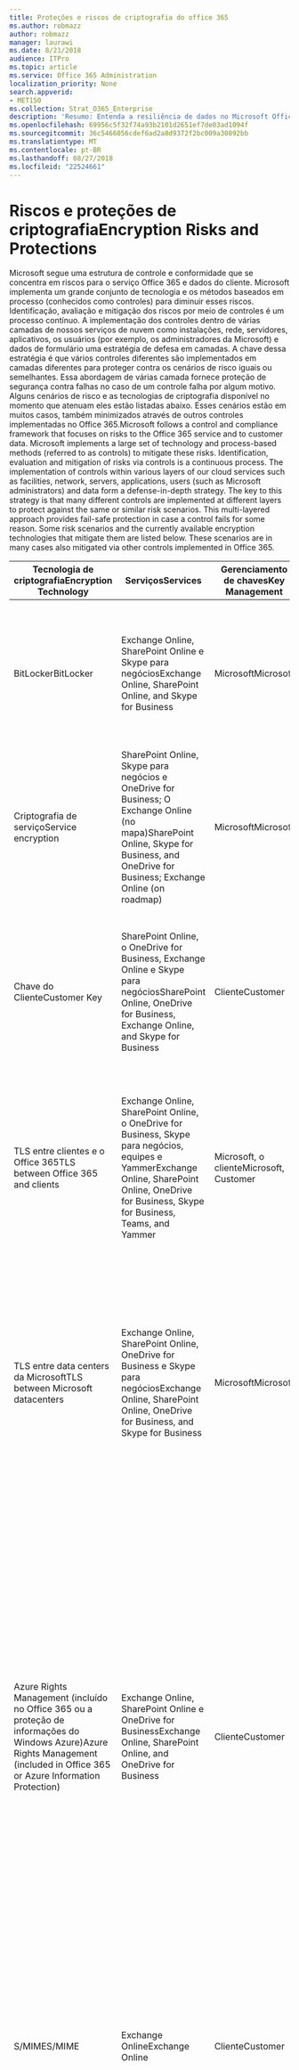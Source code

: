 ```yaml
---
title: Proteções e riscos de criptografia do office 365
ms.author: robmazz
author: robmazz
manager: laurawi
ms.date: 8/21/2018
audience: ITPro
ms.topic: article
ms.service: Office 365 Administration
localization_priority: None
search.appverid:
- MET150
ms.collection: Strat_O365_Enterprise
description: 'Resumo: Entenda a resiliência de dados no Microsoft Office 365.'
ms.openlocfilehash: 69956c5f32f74a93b2101d2651ef7de03ad1094f
ms.sourcegitcommit: 36c5466056cdef6ad2a8d9372f2bc009a30892bb
ms.translationtype: MT
ms.contentlocale: pt-BR
ms.lasthandoff: 08/27/2018
ms.locfileid: "22524661"
---
```

# <a name="encryption-risks-and-protections"></a><span data-ttu-id="ccb85-103">Riscos e proteções de criptografia</span><span class="sxs-lookup"><span data-stu-id="ccb85-103">Encryption Risks and Protections</span></span>

<span data-ttu-id="ccb85-p101">Microsoft segue uma estrutura de controle e conformidade que se concentra em riscos para o serviço Office 365 e dados do cliente. Microsoft implementa um grande conjunto de tecnologia e os métodos baseados em processo (conhecidos como controles) para diminuir esses riscos. Identificação, avaliação e mitigação dos riscos por meio de controles é um processo contínuo. A implementação dos controles dentro de várias camadas de nossos serviços de nuvem como instalações, rede, servidores, aplicativos, os usuários (por exemplo, os administradores da Microsoft) e dados de formulário uma estratégia de defesa em camadas. A chave dessa estratégia é que vários controles diferentes são implementados em camadas diferentes para proteger contra os cenários de risco iguais ou semelhantes. Essa abordagem de várias camada fornece proteção de segurança contra falhas no caso de um controle falha por algum motivo. Alguns cenários de risco e as tecnologias de criptografia disponível no momento que atenuam eles estão listadas abaixo. Esses cenários estão em muitos casos, também minimizados através de outros controles implementadas no Office 365.</span><span class="sxs-lookup"><span data-stu-id="ccb85-p101">Microsoft follows a control and compliance framework that focuses on risks to the Office 365 service and to customer data. Microsoft implements a large set of technology and process-based methods (referred to as controls) to mitigate these risks. Identification, evaluation and mitigation of risks via controls is a continuous process. The implementation of controls within various layers of our cloud services such as facilities, network, servers, applications, users (such as Microsoft administrators) and data form a defense-in-depth strategy. The key to this strategy is that many different controls are implemented at different layers to protect against the same or similar risk scenarios. This multi-layered approach provides fail-safe protection in case a control fails for some reason. Some risk scenarios and the currently available encryption technologies that mitigate them are listed below. These scenarios are in many cases also mitigated via other controls implemented in Office 365.</span></span>

| <span data-ttu-id="ccb85-112">Tecnologia de criptografia</span><span class="sxs-lookup"><span data-stu-id="ccb85-112">Encryption Technology</span></span> | <span data-ttu-id="ccb85-113">Serviços</span><span class="sxs-lookup"><span data-stu-id="ccb85-113">Services</span></span> | <span data-ttu-id="ccb85-114">Gerenciamento de chaves</span><span class="sxs-lookup"><span data-stu-id="ccb85-114">Key Management</span></span> | <span data-ttu-id="ccb85-115">Cenário de risco</span><span class="sxs-lookup"><span data-stu-id="ccb85-115">Risk Scenario</span></span> | <span data-ttu-id="ccb85-116">Valor</span><span class="sxs-lookup"><span data-stu-id="ccb85-116">Value</span></span> |
|----------------------------------------------------------------------------------|--------------------------------------------------------------------------------------------------|---------------------|------------------------------------------------------------------------------------------------------------------------------------------|---------------------------------------------------------------------------------------------------------------------------------------------------------------------------------------------------------------------------------------------------------------------------------------------------------------------------------------------------------------------------------------------------------------------------------|
| <span data-ttu-id="ccb85-117">BitLocker</span><span class="sxs-lookup"><span data-stu-id="ccb85-117">BitLocker</span></span> | <span data-ttu-id="ccb85-118">Exchange Online, SharePoint Online e Skype para negócios</span><span class="sxs-lookup"><span data-stu-id="ccb85-118">Exchange Online, SharePoint Online, and Skype for Business</span></span> | <span data-ttu-id="ccb85-119">Microsoft</span><span class="sxs-lookup"><span data-stu-id="ccb85-119">Microsoft</span></span> | <span data-ttu-id="ccb85-120">Discos ou servidores no Office 365 estão roubados ou reciclados de maneira inadequada.</span><span class="sxs-lookup"><span data-stu-id="ccb85-120">Disks or servers in Office 365 are stolen or improperly recycled.</span></span> | <span data-ttu-id="ccb85-121">O BitLocker fornece uma abordagem sem falhas para proteger contra perda de dados devido ao hardware roubado ou reciclado incorretamente (servidor/disco).</span><span class="sxs-lookup"><span data-stu-id="ccb85-121">BitLocker provides a fail-safe approach to protect against loss of data due to stolen or improperly recycled hardware (server/disk).</span></span> |
| <span data-ttu-id="ccb85-122">Criptografia de serviço</span><span class="sxs-lookup"><span data-stu-id="ccb85-122">Service encryption</span></span> | <span data-ttu-id="ccb85-123">SharePoint Online, Skype para negócios e OneDrive for Business; O Exchange Online (no mapa)</span><span class="sxs-lookup"><span data-stu-id="ccb85-123">SharePoint Online, Skype for Business, and OneDrive for Business; Exchange Online (on roadmap)</span></span> | <span data-ttu-id="ccb85-124">Microsoft</span><span class="sxs-lookup"><span data-stu-id="ccb85-124">Microsoft</span></span> | <span data-ttu-id="ccb85-125">Hacker interno ou externo tenta acessar arquivos/dados individuais como blob.</span><span class="sxs-lookup"><span data-stu-id="ccb85-125">Internal or external hacker tries to access individual files/data as a blob.</span></span> | <span data-ttu-id="ccb85-p102">Os dados criptografados não podem ser descriptografados sem acesso às chaves. Ajuda a reduzir o risco de um invasor como acessar dados.</span><span class="sxs-lookup"><span data-stu-id="ccb85-p102">The encrypted data cannot be decrypted without access to keys. Helps to mitigate risk of a hacker accessing data.</span></span> |
| <span data-ttu-id="ccb85-128">Chave do Cliente</span><span class="sxs-lookup"><span data-stu-id="ccb85-128">Customer Key</span></span> | <span data-ttu-id="ccb85-129">SharePoint Online, o OneDrive for Business, Exchange Online e Skype para negócios</span><span class="sxs-lookup"><span data-stu-id="ccb85-129">SharePoint Online, OneDrive for Business, Exchange Online, and Skype for Business</span></span> | <span data-ttu-id="ccb85-130">Cliente</span><span class="sxs-lookup"><span data-stu-id="ccb85-130">Customer</span></span> | <span data-ttu-id="ccb85-131">N/d (esse recurso é criado como um recurso de conformidade; e não como uma redução de risco para qualquer risco).</span><span class="sxs-lookup"><span data-stu-id="ccb85-131">N/A (This feature is designed as a compliance feature; not as a mitigation for any risk.)</span></span> | <span data-ttu-id="ccb85-132">Ajuda os clientes a atender regulamentação interna e as obrigações de conformidade e a capacidade de deixar o serviço Office 365 e revogar o acesso aos dados da Microsoft</span><span class="sxs-lookup"><span data-stu-id="ccb85-132">Helps customers meet internal regulation and compliance obligations, and the ability to leave the Office 365 service and revoke Microsoft’s access to data</span></span> |
| <span data-ttu-id="ccb85-133">TLS entre clientes e o Office 365</span><span class="sxs-lookup"><span data-stu-id="ccb85-133">TLS between Office 365 and clients</span></span> | <span data-ttu-id="ccb85-134">Exchange Online, SharePoint Online, o OneDrive for Business, Skype para negócios, equipes e Yammer</span><span class="sxs-lookup"><span data-stu-id="ccb85-134">Exchange Online, SharePoint Online, OneDrive for Business, Skype for Business, Teams, and Yammer</span></span> | <span data-ttu-id="ccb85-135">Microsoft, o cliente</span><span class="sxs-lookup"><span data-stu-id="ccb85-135">Microsoft, Customer</span></span> | <span data-ttu-id="ccb85-136">Man-in-the-middle ou outro tipo de ataque tocar o fluxo de dados entre o Office 365 e computadores cliente via Internet.</span><span class="sxs-lookup"><span data-stu-id="ccb85-136">Man-in-the-middle or other attack to tap the data flow between Office 365 and client computers over Internet.</span></span> | <span data-ttu-id="ccb85-137">Essa implementação fornece um valor para a Microsoft e os clientes e garante a integridade dos dados conforme ela flui entre o cliente e o Office 365.</span><span class="sxs-lookup"><span data-stu-id="ccb85-137">This implementation provides value to both Microsoft and customers and assures data integrity as it flows between Office 365 and the client.</span></span> |
| <span data-ttu-id="ccb85-138">TLS entre data centers da Microsoft</span><span class="sxs-lookup"><span data-stu-id="ccb85-138">TLS between Microsoft datacenters</span></span> | <span data-ttu-id="ccb85-139">Exchange Online, SharePoint Online, OneDrive for Business e Skype para negócios</span><span class="sxs-lookup"><span data-stu-id="ccb85-139">Exchange Online, SharePoint Online, OneDrive for Business, and Skype for Business</span></span> | <span data-ttu-id="ccb85-140">Microsoft</span><span class="sxs-lookup"><span data-stu-id="ccb85-140">Microsoft</span></span> | <span data-ttu-id="ccb85-141">Man-in-the-middle ou outro tipo de ataque tocar o fluxo de dados do cliente entre os servidores do Office 365 localizados em datacenters diferentes da Microsoft.</span><span class="sxs-lookup"><span data-stu-id="ccb85-141">Man-in-the-middle or other attack to tap the customer data flow between Office 365 servers located in different Microsoft datacenters.</span></span> | <span data-ttu-id="ccb85-142">Essa implementação é outro método para proteger dados contra ataques entre data centers da Microsoft.</span><span class="sxs-lookup"><span data-stu-id="ccb85-142">This implementation is another method to protect data against attacks between Microsoft datacenters.</span></span> |
| <span data-ttu-id="ccb85-143">Azure Rights Management (incluído no Office 365 ou a proteção de informações do Windows Azure)</span><span class="sxs-lookup"><span data-stu-id="ccb85-143">Azure Rights Management (included in Office 365 or Azure Information Protection)</span></span> | <span data-ttu-id="ccb85-144">Exchange Online, SharePoint Online e OneDrive for Business</span><span class="sxs-lookup"><span data-stu-id="ccb85-144">Exchange Online, SharePoint Online, and OneDrive for Business</span></span> | <span data-ttu-id="ccb85-145">Cliente</span><span class="sxs-lookup"><span data-stu-id="ccb85-145">Customer</span></span> | <span data-ttu-id="ccb85-146">Dados cai nas mãos de uma pessoa que não devem ter acesso aos dados.</span><span class="sxs-lookup"><span data-stu-id="ccb85-146">Data falls into the hands of a person who should not have access to the data.</span></span> | <span data-ttu-id="ccb85-p103">Proteção de informações Azure usa RMS do Azure que fornece o valor para os clientes usando políticas de criptografia, identidade e autorização para ajudar a proteger arquivos e email em vários dispositivos. Azure RMS fornece um valor para os clientes onde todos os emails provenientes de Office 365 que correspondem a determinados critérios (ou seja, todos os emails para um determinado endereço) podem ser automaticamente criptografadas antes que eles obtém enviados para outro destinatário.</span><span class="sxs-lookup"><span data-stu-id="ccb85-p103">Azure Information Protection uses Azure RMS which provides value to customers by using encryption, identity, and authorization policies to help secure files and email across multiple devices. Azure RMS provides value to customers where all emails originating from Office 365 that match certain criteria (i.e., all emails to a certain address) can be automatically encrypted before they get sent to another recipient.</span></span> |
| <span data-ttu-id="ccb85-149">S/MIME</span><span class="sxs-lookup"><span data-stu-id="ccb85-149">S/MIME</span></span> | <span data-ttu-id="ccb85-150">Exchange Online</span><span class="sxs-lookup"><span data-stu-id="ccb85-150">Exchange Online</span></span> | <span data-ttu-id="ccb85-151">Cliente</span><span class="sxs-lookup"><span data-stu-id="ccb85-151">Customer</span></span> | <span data-ttu-id="ccb85-152">Email cai nas mãos de uma pessoa que não faz o destinatário pretendido.</span><span class="sxs-lookup"><span data-stu-id="ccb85-152">Email falls into the hands of a person who is not the intended recipient.</span></span> | <span data-ttu-id="ccb85-153">S/MIME fornece o valor para os clientes, assegurando que emails criptografados com S/MIME só podem ser descriptografadas pelo destinatário do email direto.</span><span class="sxs-lookup"><span data-stu-id="ccb85-153">S/MIME provides value to customers by assuring that email encrypted with S/MIME can only be decrypted by the direct recipient of the email.</span></span> |
| <span data-ttu-id="ccb85-154">Criptografia de Mensagens do Office 365</span><span class="sxs-lookup"><span data-stu-id="ccb85-154">Office 365 Message Encryption</span></span> | <span data-ttu-id="ccb85-155">Exchange Online, SharePoint Online</span><span class="sxs-lookup"><span data-stu-id="ccb85-155">Exchange Online, SharePoint Online</span></span> | <span data-ttu-id="ccb85-156">Cliente</span><span class="sxs-lookup"><span data-stu-id="ccb85-156">Customer</span></span> | <span data-ttu-id="ccb85-157">Email, incluindo os anexos protegidos, cai nas mãos de uma pessoa, dentro ou fora do Office 365 que não é o destinatário do email.</span><span class="sxs-lookup"><span data-stu-id="ccb85-157">Email, including protected attachments, falls in hands of a person either within or outside Office 365 who is not the intended recipient of the email.</span></span> | <span data-ttu-id="ccb85-158">OME fornece o valor para os clientes onde todos os emails provenientes de Office 365 que correspondem a determinados critérios (ou seja, todos os emails para um determinado endereço) são criptografadas automaticamente antes que eles obtém enviados para outro interno ou um destinatário externo.</span><span class="sxs-lookup"><span data-stu-id="ccb85-158">OME provides value to customers where all emails originating from Office 365 that match certain criteria (i.e., all emails to a certain address) are automatically encrypted before they get sent to another internal or an external recipient.</span></span> |
| <span data-ttu-id="ccb85-159">TLS SMTP com a organização parceira</span><span class="sxs-lookup"><span data-stu-id="ccb85-159">SMTP TLS with partner organization</span></span> | <span data-ttu-id="ccb85-160">Exchange Online</span><span class="sxs-lookup"><span data-stu-id="ccb85-160">Exchange Online</span></span> | <span data-ttu-id="ccb85-161">Cliente</span><span class="sxs-lookup"><span data-stu-id="ccb85-161">Customer</span></span> | <span data-ttu-id="ccb85-162">Email é interceptada por meio de um ataque man-in-the-middle ou outro em trânsito de um locatário do Office 365 para outra organização parceira.</span><span class="sxs-lookup"><span data-stu-id="ccb85-162">Email is intercepted via a man-in-the-middle or other attack while in transit from an Office 365 tenant to another partner organization.</span></span> | <span data-ttu-id="ccb85-163">Este cenário fornece o valor para o cliente, de tal modo que possam enviar/receber todos os emails entre seu locatário do Office 365 e organização de email do seu parceiro dentro de um canal de SMTP criptografado.</span><span class="sxs-lookup"><span data-stu-id="ccb85-163">This scenario provides value to the customer such that they can send/receive all emails between their Office 365 tenant and their partner’s email organization inside an encrypted SMTP channel.</span></span> |

<span data-ttu-id="ccb85-164">As tabelas a seguir resumem as tecnologias de criptografia disponíveis em ambientes de multilocação do Office 365 e comunidade de nuvem do governo.</span><span class="sxs-lookup"><span data-stu-id="ccb85-164">The following tables summarize the encryption technologies available in Office 365 Multi-tenant and Government Cloud Community environments.</span></span>

| <span data-ttu-id="ccb85-165">Tecnologia de criptografia</span><span class="sxs-lookup"><span data-stu-id="ccb85-165">Encryption Technology</span></span> | <span data-ttu-id="ccb85-166">Implementado por</span><span class="sxs-lookup"><span data-stu-id="ccb85-166">Implemented by</span></span> | <span data-ttu-id="ccb85-167">Força e algoritmo de troca de chaves</span><span class="sxs-lookup"><span data-stu-id="ccb85-167">Key Exchange Algorithm and Strength</span></span> | <span data-ttu-id="ccb85-168">Gerenciamento de chave \*</span><span class="sxs-lookup"><span data-stu-id="ccb85-168">Key Management\*</span></span> | <span data-ttu-id="ccb85-169">FIPS 140-2 validadas</span><span class="sxs-lookup"><span data-stu-id="ccb85-169">FIPS 140-2 Validated</span></span> |
|----------------------------------------------------------------------------------|-------------------------|------------------------------------------------------------------------------------------------------------------------------------------------------------------------------------|--------------------------------------------------------------------------------------------------------------------------------------------------------------------------------------------------------------------------------------------------------------------------------------------------------------------------------------------------------------------------------------------------------------------------------------------------------------------------------------------------------------------------------------------------------------------------------------------------------------------------------------------------------------------------------------------------------------------------------------------------------------------------------------------------------------------------------------------------------------------------------------------------------------|-----------------------------------------------------------------------|
| <span data-ttu-id="ccb85-170">BitLocker</span><span class="sxs-lookup"><span data-stu-id="ccb85-170">BitLocker</span></span> | <span data-ttu-id="ccb85-171">Exchange Online</span><span class="sxs-lookup"><span data-stu-id="ccb85-171">Exchange Online</span></span> | <span data-ttu-id="ccb85-172">AES de 128-bit +</span><span class="sxs-lookup"><span data-stu-id="ccb85-172">AES 128-bit+</span></span> | <span data-ttu-id="ccb85-p104">Chave AES de externo é armazenado em um segredo seguros e no registro do Exchange server. O segredo seguros é um repositório seguro que exige elevação de alto nível e aprovações para acessar. Access pode ser solicitado e aprovado somente usando uma ferramenta interna chamada Lockbox. A chave de externo AES também é armazenada no módulo de plataforma confiável no servidor. Uma senha numérica de 48 dígitos é armazenada no Active Directory e protegida por Lockbox.</span><span class="sxs-lookup"><span data-stu-id="ccb85-p104">AES external key is stored in a Secret Safe and in the registry of the Exchange server. The Secret Safe is a secured repository that requires high-level elevation and approvals to access. Access can be requested and approved only by using an internal tool called Lockbox. The AES external key is also stored in the Trusted Platform Module in the server. A 48-digit numerical password is stored in Active Directory and protected by Lockbox.</span></span> | <span data-ttu-id="ccb85-178">Sim, para servidores que usam o AES 256-bit * *</span><span class="sxs-lookup"><span data-stu-id="ccb85-178">Yes, for servers that use AES 256-bit**</span></span> |
|  | <span data-ttu-id="ccb85-179">SharePoint Online</span><span class="sxs-lookup"><span data-stu-id="ccb85-179">SharePoint Online</span></span> | <span data-ttu-id="ccb85-180">AES 256 bits</span><span class="sxs-lookup"><span data-stu-id="ccb85-180">AES 256-bit</span></span> | <span data-ttu-id="ccb85-p105">Chave AES de externo é armazenado em um segredo seguros. O segredo seguros é um repositório seguro que exige elevação de alto nível e aprovações para acessar. Access pode ser solicitado e aprovado somente usando uma ferramenta interna chamada Lockbox. A chave de externo AES também é armazenada no módulo de plataforma confiável no servidor. Uma senha numérica de 48 dígitos é armazenada no Active Directory e protegida por Lockbox.</span><span class="sxs-lookup"><span data-stu-id="ccb85-p105">AES external key is stored in a Secret Safe. The Secret Safe is a secured repository that requires high-level elevation and approvals to access. Access can be requested and approved only by using an internal tool called Lockbox. The AES external key is also stored in the Trusted Platform Module in the server. A 48-digit numerical password is stored in Active Directory and protected by Lockbox.</span></span> | <span data-ttu-id="ccb85-186">Sim</span><span class="sxs-lookup"><span data-stu-id="ccb85-186">Yes</span></span> |
|  | <span data-ttu-id="ccb85-187">Skype for Business</span><span class="sxs-lookup"><span data-stu-id="ccb85-187">Skype for Business</span></span> | <span data-ttu-id="ccb85-188">AES 256 bits</span><span class="sxs-lookup"><span data-stu-id="ccb85-188">AES 256-bit</span></span> | <span data-ttu-id="ccb85-p106">Chave AES de externo é armazenado em um segredo seguros. O segredo seguros é um repositório seguro que exige elevação de alto nível e aprovações para acessar. Access pode ser solicitado e aprovado somente usando uma ferramenta interna chamada Lockbox. A chave de externo AES também é armazenada no módulo de plataforma confiável no servidor. Uma senha numérica de 48 dígitos é armazenada no Active Directory e protegida por Lockbox.</span><span class="sxs-lookup"><span data-stu-id="ccb85-p106">AES external key is stored in a Secret Safe. The Secret Safe is a secured repository that requires high-level elevation and approvals to access. Access can be requested and approved only by using an internal tool called Lockbox. The AES external key is also stored in the Trusted Platform Module in the server. A 48-digit numerical password is stored in Active Directory and protected by Lockbox.</span></span> | <span data-ttu-id="ccb85-194">Sim</span><span class="sxs-lookup"><span data-stu-id="ccb85-194">Yes</span></span> |
| <span data-ttu-id="ccb85-195">Serviço de criptografia</span><span class="sxs-lookup"><span data-stu-id="ccb85-195">Service Encryption</span></span> | <span data-ttu-id="ccb85-196">SharePoint Online</span><span class="sxs-lookup"><span data-stu-id="ccb85-196">SharePoint Online</span></span> | <span data-ttu-id="ccb85-197">AES 256 bits</span><span class="sxs-lookup"><span data-stu-id="ccb85-197">AES 256-bit</span></span> | <span data-ttu-id="ccb85-p107">As teclas usadas para criptografar os blobs são armazenadas no SharePoint Online conteúdo banco de dados. Dados de conteúdo Online do SharePoint é protegido por controles de acesso do banco de dados e a criptografia em repouso. Criptografia é realizada usando TDE no banco de dados de SQL Azure. Esses segredos estão no nível de serviço para o SharePoint Online, não no nível do locatário. Esses segredos (às vezes referidos como as chaves mestre) são armazenados em um repositório seguro separado chamado repositório de chave. A TDE fornece segurança em repouso para o banco de dados ativo e os backups de banco de dados e logs de transações. Quando os clientes fornecer a chave opcional, a chave do cliente é armazenada no compartimento de chave do Windows Azure e o serviço usa a chave para criptografar uma chave de locatário, que é usada para criptografar uma chave de site, que é usada para criptografar as chaves de nível de arquivo. Essencialmente, uma nova hierarquia de chaves é introduzida quando o cliente fornece uma chave.</span><span class="sxs-lookup"><span data-stu-id="ccb85-p107">The keys used to encrypt the blobs are stored in the SharePoint Online Content Database. The SharePoint Online Content Databases is protected by database access controls and encryption at rest. Encryption is performed using TDE in Azure SQL Database. These secrets are at the service level for SharePoint Online, not at the tenant level. These secrets (sometimes referred to as the master keys) are stored in a separate secure repository called the Key Store. TDE provides security at rest for both the active database and the database backups and transaction logs. When customers provide the optional key, the customer key is stored in Azure Key Vault, and the service uses the key to encrypt a tenant key, which is used to encrypt a site key, which is then used to encrypt the file level keys. Essentially, a new key hierarchy is introduced when the customer provides a key.</span></span> | <span data-ttu-id="ccb85-206">Sim</span><span class="sxs-lookup"><span data-stu-id="ccb85-206">Yes</span></span> |
|  | <span data-ttu-id="ccb85-207">Skype for Business</span><span class="sxs-lookup"><span data-stu-id="ccb85-207">Skype for Business</span></span> | <span data-ttu-id="ccb85-208">AES 256 bits</span><span class="sxs-lookup"><span data-stu-id="ccb85-208">AES 256-bit</span></span> | <span data-ttu-id="ccb85-p108">Cada parte dos dados é criptografado usando uma chave de 256 bits gerada aleatoriamente diferente. A chave de criptografia é armazenada em um arquivo XML de metadados correspondente, que também é criptografado por uma chave de mestre por conferência. A chave mestra também é gerada aleatoriamente uma vez por conferência.</span><span class="sxs-lookup"><span data-stu-id="ccb85-p108">Each piece of data is encrypted using a different randomly generated 256-bit key. The encryption key is stored in a corresponding metadata XML file which is also encrypted by a per-conference master key. The master key is also randomly generated once per conference.</span></span> | <span data-ttu-id="ccb85-212">Sim</span><span class="sxs-lookup"><span data-stu-id="ccb85-212">Yes</span></span> |
|  | <span data-ttu-id="ccb85-213">Exchange Online</span><span class="sxs-lookup"><span data-stu-id="ccb85-213">Exchange Online</span></span> | <span data-ttu-id="ccb85-214">AES 256 bits</span><span class="sxs-lookup"><span data-stu-id="ccb85-214">AES 256-bit</span></span> | <span data-ttu-id="ccb85-215">Cada caixa de correio é criptografada usando uma política de criptografia de dados que usa as chaves de criptografia controladas pela Microsoft (no mapa) ou pelo cliente (quando a chave do cliente é usada).</span><span class="sxs-lookup"><span data-stu-id="ccb85-215">Each mailbox is encrypted using a data encryption policy that uses encryption keys controlled by Microsoft (on roadmap) or by the customer (when Customer Key is used).</span></span> | <span data-ttu-id="ccb85-216">Sim</span><span class="sxs-lookup"><span data-stu-id="ccb85-216">Yes</span></span> |
| <span data-ttu-id="ccb85-217">TLS entre o Office 365 e clientes/parceiros</span><span class="sxs-lookup"><span data-stu-id="ccb85-217">TLS between Office 365 and clients/partners</span></span> | <span data-ttu-id="ccb85-218">Exchange Online</span><span class="sxs-lookup"><span data-stu-id="ccb85-218">Exchange Online</span></span> | [<span data-ttu-id="ccb85-219">Suporte a vários conjuntos de codificação TLS oportunista</span><span class="sxs-lookup"><span data-stu-id="ccb85-219">Opportunistic TLS supporting multiple cipher suites</span></span>](https://technet.microsoft.com/en-us/library/mt163898.aspx) | <span data-ttu-id="ccb85-220">O certificado TLS para o Exchange Online (outlook.office.com) é 2048 bits SHA256RSA certificado emitido por Baltimore CyberTrust raiz.</span><span class="sxs-lookup"><span data-stu-id="ccb85-220">The TLS certificate for Exchange Online (outlook.office.com) is a 2048-bit SHA256RSA certificate issued by Baltimore CyberTrust Root.</span></span> | <span data-ttu-id="ccb85-221">Sim, quando o TLS 1.2 com o nível de codificação de 256 bits é usado</span><span class="sxs-lookup"><span data-stu-id="ccb85-221">Yes, when TLS 1.2 with 256-bit cipher strength is used</span></span> |
|  |  |  | <span data-ttu-id="ccb85-222">O certificado raiz TLS para o Exchange Online é 2048 bits SHA1RSA certificado emitido por Baltimore CyberTrust raiz.</span><span class="sxs-lookup"><span data-stu-id="ccb85-222">The TLS root certificate for Exchange Online is a 2048-bit SHA1RSA certificate issued by Baltimore CyberTrust Root.</span></span> |  |
|  | <span data-ttu-id="ccb85-223">SharePoint Online</span><span class="sxs-lookup"><span data-stu-id="ccb85-223">SharePoint Online</span></span> | <span data-ttu-id="ccb85-224">TLS 1.2 com AES 256</span><span class="sxs-lookup"><span data-stu-id="ccb85-224">TLS 1.2 with AES 256</span></span> | <span data-ttu-id="ccb85-225">O certificado TLS para o SharePoint Online (\*. sharepoint.com) é 2048 bits SHA256RSA certificado emitido por Baltimore CyberTrust raiz.</span><span class="sxs-lookup"><span data-stu-id="ccb85-225">The TLS certificate for SharePoint Online (\*.sharepoint.com) is a 2048-bit SHA256RSA certificate issued by Baltimore CyberTrust Root.</span></span> | <span data-ttu-id="ccb85-226">Sim</span><span class="sxs-lookup"><span data-stu-id="ccb85-226">Yes</span></span> |
|  |  | [<span data-ttu-id="ccb85-227">Criptografia de dados no OneDrive for Business e no SharePoint Online</span><span class="sxs-lookup"><span data-stu-id="ccb85-227">Data Encryption in OneDrive for Business and SharePoint Online</span></span>](https://technet.microsoft.com/en-us/library/dn905447.aspx) | <span data-ttu-id="ccb85-228">O certificado raiz TLS para o SharePoint Online é 2048 bits SHA1RSA certificado emitido por Baltimore CyberTrust raiz.</span><span class="sxs-lookup"><span data-stu-id="ccb85-228">The TLS root certificate for SharePoint Online is a 2048-bit SHA1RSA certificate issued by Baltimore CyberTrust Root.</span></span> |  |
|  | <span data-ttu-id="ccb85-229">Skype for Business</span><span class="sxs-lookup"><span data-stu-id="ccb85-229">Skype for Business</span></span> | [<span data-ttu-id="ccb85-230">TLS para comunicações SIP e sessões de compartilhamento de dados PSOM</span><span class="sxs-lookup"><span data-stu-id="ccb85-230">TLS for SIP communications and PSOM data sharing sessions</span></span>](https://support.office.com/article/Set-up-your-network-for-Skype-for-Business-Online-d21f89b0-3afc-432e-b735-036b2432fdbf) | <span data-ttu-id="ccb85-231">O certificado TLS Skype para negócios (\*. lync.com) é 2048 bits SHA256RSA certificado emitido por Baltimore CyberTrust raiz.</span><span class="sxs-lookup"><span data-stu-id="ccb85-231">The TLS certificate for Skype for Business (\*.lync.com) is a 2048-bit SHA256RSA certificate issued by Baltimore CyberTrust Root.</span></span> | <span data-ttu-id="ccb85-232">Sim</span><span class="sxs-lookup"><span data-stu-id="ccb85-232">Yes</span></span> |
|  |  |  | <span data-ttu-id="ccb85-233">O certificado raiz TLS Skype para negócios é 2048 bits SHA256RSA certificado emitido por Baltimore CyberTrust raiz.</span><span class="sxs-lookup"><span data-stu-id="ccb85-233">The TLS root certificate for Skype for Business is a 2048-bit SHA256RSA certificate issued by Baltimore CyberTrust Root.</span></span> |  |
|  | <span data-ttu-id="ccb85-234">Microsoft Teams</span><span class="sxs-lookup"><span data-stu-id="ccb85-234">Microsoft Teams</span></span> | <span data-ttu-id="ccb85-235">TLS 1.2 com AES 256</span><span class="sxs-lookup"><span data-stu-id="ccb85-235">TLS 1.2 with AES 256</span></span> | <span data-ttu-id="ccb85-236">O certificado TLS for Microsoft Teams (teams.microsoft.com, edge.skype.com) é 2048 bits SHA256RSA certificado emitido por Baltimore CyberTrust raiz.</span><span class="sxs-lookup"><span data-stu-id="ccb85-236">The TLS certificate for Microsoft Teams (teams.microsoft.com, edge.skype.com) is a 2048-bit SHA256RSA certificate issued by Baltimore CyberTrust Root.</span></span> | <span data-ttu-id="ccb85-237">Sim</span><span class="sxs-lookup"><span data-stu-id="ccb85-237">Yes</span></span> |
|  |  | [<span data-ttu-id="ccb85-238">Perguntas frequentes sobre o Microsoft Teams – Admin ajuda</span><span class="sxs-lookup"><span data-stu-id="ccb85-238">Frequently asked questions about Microsoft Teams – Admin Help</span></span>](https://docs.microsoft.com/MicrosoftTeams/teams-overview) | <span data-ttu-id="ccb85-239">O certificado raiz TLS for Microsoft Teams é 2048 bits SHA256RSA certificado emitido por Baltimore CyberTrust raiz.</span><span class="sxs-lookup"><span data-stu-id="ccb85-239">The TLS root certificate for Microsoft Teams is a 2048-bit SHA256RSA certificate issued by Baltimore CyberTrust Root.</span></span> |  |
| <span data-ttu-id="ccb85-240">TLS entre data centers da Microsoft</span><span class="sxs-lookup"><span data-stu-id="ccb85-240">TLS between Microsoft datacenters</span></span> | <span data-ttu-id="ccb85-241">Todos os serviços do Office 365</span><span class="sxs-lookup"><span data-stu-id="ccb85-241">All Office 365 services</span></span> | <span data-ttu-id="ccb85-242">TLS 1.2 com AES 256</span><span class="sxs-lookup"><span data-stu-id="ccb85-242">TLS 1.2 with AES 256</span></span> | <span data-ttu-id="ccb85-243">A Microsoft usa uma autoridade de certificação interna gerenciada e implantados para comunicações de servidor-para-servidor entre data centers da Microsoft.</span><span class="sxs-lookup"><span data-stu-id="ccb85-243">Microsoft uses an internally managed and deployed certification authority for server-to-server communications between Microsoft datacenters.</span></span> | <span data-ttu-id="ccb85-244">Sim</span><span class="sxs-lookup"><span data-stu-id="ccb85-244">Yes</span></span> |
|  |  | <span data-ttu-id="ccb85-245">Secure Real-time Transport Protocol (SRTP)</span><span class="sxs-lookup"><span data-stu-id="ccb85-245">Secure Real-time Transport Protocol (SRTP)</span></span> |  |  |
| <span data-ttu-id="ccb85-246">Azure Rights Management (incluído no Office 365 ou a proteção de informações do Windows Azure)</span><span class="sxs-lookup"><span data-stu-id="ccb85-246">Azure Rights Management (included in Office 365 or Azure Information Protection)</span></span> | <span data-ttu-id="ccb85-247">Exchange Online</span><span class="sxs-lookup"><span data-stu-id="ccb85-247">Exchange Online</span></span> | <span data-ttu-id="ccb85-p109">Oferece suporte à [criptografia modo 2](https://docs.microsoft.com/previous-versions/windows/it-pro/windows-server-2008-R2-and-2008/hh867439(v=ws.10)), uma implementação de criptografia RMS atualizada e aprimorada. Ele suporta 2048 RSA de assinatura e criptografia e SHA-256 para hash na assinatura.</span><span class="sxs-lookup"><span data-stu-id="ccb85-p109">Supports [Cryptographic Mode 2](https://docs.microsoft.com/previous-versions/windows/it-pro/windows-server-2008-R2-and-2008/hh867439(v=ws.10)), an updated and enhanced RMS cryptographic implementation. It supports RSA 2048 for signature and encryption, and SHA-256 for hash in the signature.</span></span> | <span data-ttu-id="ccb85-250">[Gerenciado pela Microsoft](https://docs.microsoft.com/azure/information-protection/plan-implement-tenant-key).</span><span class="sxs-lookup"><span data-stu-id="ccb85-250">[Managed by Microsoft](https://docs.microsoft.com/azure/information-protection/plan-implement-tenant-key).</span></span> | <span data-ttu-id="ccb85-251">Sim</span><span class="sxs-lookup"><span data-stu-id="ccb85-251">Yes</span></span> |
|  | <span data-ttu-id="ccb85-252">SharePoint Online</span><span class="sxs-lookup"><span data-stu-id="ccb85-252">SharePoint Online</span></span> | <span data-ttu-id="ccb85-p110">Oferece suporte à [criptografia modo 2](https://docs.microsoft.com/previous-versions/windows/it-pro/windows-server-2008-R2-and-2008/hh867439(v=ws.10)), uma implementação de criptografia RMS atualizada e aprimorada. Ele suporta 2048 RSA para assinatura e criptografia e SHA-256 para assinatura.</span><span class="sxs-lookup"><span data-stu-id="ccb85-p110">Supports [Cryptographic Mode 2](https://docs.microsoft.com/previous-versions/windows/it-pro/windows-server-2008-R2-and-2008/hh867439(v=ws.10)), an updated and enhanced RMS cryptographic implementation. It supports RSA 2048 for signature and encryption, and SHA-256 for signature.</span></span> | <span data-ttu-id="ccb85-255">[Gerenciado pela Microsoft](https://docs.microsoft.com/azure/information-protection/plan-implement-tenant-key), que é a configuração padrão; ou</span><span class="sxs-lookup"><span data-stu-id="ccb85-255">[Managed by Microsoft](https://docs.microsoft.com/azure/information-protection/plan-implement-tenant-key), which is the default setting; or</span></span> | <span data-ttu-id="ccb85-256">Sim</span><span class="sxs-lookup"><span data-stu-id="ccb85-256">Yes</span></span> |
|  |  |  | <span data-ttu-id="ccb85-p111">Gerenciado pelo cliente, que é uma alternativa às chaves Microsoft gerenciados. Organização que tem uma assinatura do Azure gerenciada pode ser usado BYOK e faça logon sua utilização sem custo adicional. Para obter mais informações, consulte [Implementing Traga sua própria chave](https://docs.microsoft.com/azure/information-protection/plan-implement-tenant-key). Nesta configuração, HSMs Thales são usados para proteger suas chaves. Para obter mais informações, consulte [Thales HSMs e RMS do Azure](http://www.thales-esecurity.com/msrms/cloud).</span><span class="sxs-lookup"><span data-stu-id="ccb85-p111">Customer-managed, which is an alternative to Microsoft-managed keys. Organization that have an IT-managed Azure subscription can use BYOK and log its usage at no extra charge. For more information, see [Implementing bring your own key](https://docs.microsoft.com/azure/information-protection/plan-implement-tenant-key). In this configuration, Thales HSMs are used to protect your keys. For more information, see [Thales HSMs and Azure RMS](http://www.thales-esecurity.com/msrms/cloud).</span></span> |  |
| <span data-ttu-id="ccb85-262">S/MIME</span><span class="sxs-lookup"><span data-stu-id="ccb85-262">S/MIME</span></span> | <span data-ttu-id="ccb85-263">Exchange Online</span><span class="sxs-lookup"><span data-stu-id="ccb85-263">Exchange Online</span></span> | <span data-ttu-id="ccb85-264">Sintaxe de mensagens criptográficas 1,5 Standard (PKCS #7)</span><span class="sxs-lookup"><span data-stu-id="ccb85-264">Cryptographic Message Syntax Standard 1.5 (PKCS #7)</span></span> | <span data-ttu-id="ccb85-p112">Depende do cliente gerenciado infraestrutura de chave pública implantada. Gerenciamento de chaves é realizado pelo cliente e Microsoft nunca tem acesso às chaves particulares usado para assinatura e criptografia.</span><span class="sxs-lookup"><span data-stu-id="ccb85-p112">Depends on the customer-managed public key infrastructure deployed. Key management is performed by the customer, and Microsoft never has access to the private keys used for signing and decryption.</span></span> | <span data-ttu-id="ccb85-267">Sim, quando configurado para criptografar mensagens de saída com 3DES ou AES256</span><span class="sxs-lookup"><span data-stu-id="ccb85-267">Yes, when configured to encrypt outgoing messages with 3DES or AES256</span></span> |
| <span data-ttu-id="ccb85-268">Criptografia de Mensagens do Office 365</span><span class="sxs-lookup"><span data-stu-id="ccb85-268">Office 365 Message Encryption</span></span> | <span data-ttu-id="ccb85-269">Exchange Online</span><span class="sxs-lookup"><span data-stu-id="ccb85-269">Exchange Online</span></span> | <span data-ttu-id="ccb85-270">Mesmo que o Azure RMS ([modo 2 criptográficas](https://technet.microsoft.com/en-us/library/dn569290.aspx) - 2048 RSA para assinatura e criptografia e SHA-256 para assinatura)</span><span class="sxs-lookup"><span data-stu-id="ccb85-270">Same as Azure RMS ([Cryptographic Mode 2](https://technet.microsoft.com/en-us/library/dn569290.aspx) - RSA 2048 for signature and encryption, and SHA-256 for signature)</span></span> | <span data-ttu-id="ccb85-p113">Usa a proteção de informações do Windows Azure como sua infraestrutura de criptografia. O método de criptografia usado depende de onde você obter as chaves RMS usadas para criptografar e descriptografar mensagens.</span><span class="sxs-lookup"><span data-stu-id="ccb85-p113">Uses Azure Information Protection as its encryption infrastructure. The encryption method used depends on where you obtain the RMS keys used to encrypt and decrypt messages.</span></span> | <span data-ttu-id="ccb85-273">Sim</span><span class="sxs-lookup"><span data-stu-id="ccb85-273">Yes</span></span> |
| <span data-ttu-id="ccb85-274">TLS SMTP com a organização parceira</span><span class="sxs-lookup"><span data-stu-id="ccb85-274">SMTP TLS with partner organization</span></span> | <span data-ttu-id="ccb85-275">Exchange Online</span><span class="sxs-lookup"><span data-stu-id="ccb85-275">Exchange Online</span></span> | <span data-ttu-id="ccb85-276">TLS 1.2 com AES 256</span><span class="sxs-lookup"><span data-stu-id="ccb85-276">TLS 1.2 with AES 256</span></span> | <span data-ttu-id="ccb85-277">O certificado TLS para o Exchange Online (outlook.office.com) é 2048 bits SHA256RSA certificado emitido por Baltimore CyberTrust raiz.</span><span class="sxs-lookup"><span data-stu-id="ccb85-277">The TLS certificate for Exchange Online (outlook.office.com) is a 2048-bit SHA256RSA certificate issued by Baltimore CyberTrust Root.</span></span> | <span data-ttu-id="ccb85-278">Sim, quando o TLS 1.2 com o nível de codificação de 256 bits é usado</span><span class="sxs-lookup"><span data-stu-id="ccb85-278">Yes, when TLS 1.2 with 256-bit cipher strength is used</span></span> |
|  |  |  | <span data-ttu-id="ccb85-279">O certificado raiz TLS para o Exchange Online é 2048 bits SHA1RSA certificado emitido por Baltimore CyberTrust raiz.</span><span class="sxs-lookup"><span data-stu-id="ccb85-279">The TLS root certificate for Exchange Online is a 2048-bit SHA1RSA certificate issued by Baltimore CyberTrust Root.</span></span> |  |

<span data-ttu-id="ccb85-280">\**Os certificados TLS mencionados nesta tabela são para centros de dados dos EUA; fora dos EUA datacenters também usar certificados de SHA256RSA de 2048 bits.*</span><span class="sxs-lookup"><span data-stu-id="ccb85-280">\**TLS certificates referenced in this table are for US datacenters; non-US datacenters also use 2048-bit SHA256RSA certificates.*</span></span>

<span data-ttu-id="ccb85-281">***A maioria dos servidores no ambiente de multilocação do Exchange Online foram implantados com criptografia AES 256 bits para BitLocker. Servidores usando o AES de 128 bits estão sendo substituídos gradualmente à.*</span><span class="sxs-lookup"><span data-stu-id="ccb85-281">***Most servers in the Exchange Online multi-tenant environment have been deployed with AES 256-bit encryption for BitLocker. Servers using AES 128-bit are being phased out.*</span></span>

| <span data-ttu-id="ccb85-282">Tecnologia de criptografia</span><span class="sxs-lookup"><span data-stu-id="ccb85-282">Encryption Technology</span></span> | <span data-ttu-id="ccb85-283">Implementado por</span><span class="sxs-lookup"><span data-stu-id="ccb85-283">Implemented by</span></span> | <span data-ttu-id="ccb85-284">Força e algoritmo de troca de chaves</span><span class="sxs-lookup"><span data-stu-id="ccb85-284">Key Exchange Algorithm and Strength</span></span> | <span data-ttu-id="ccb85-285">Gerenciamento de chave \*</span><span class="sxs-lookup"><span data-stu-id="ccb85-285">Key Management\*</span></span> | <span data-ttu-id="ccb85-286">FIPS 140-2 validadas</span><span class="sxs-lookup"><span data-stu-id="ccb85-286">FIPS 140-2 Validated</span></span> |
|---------------------------------------------|--------------------------------------------------------|------------------------------------------------------------------------------------------------------------------------------------------------------------------------------------|--------------------------------------------------------------------------------------------------------------------------------------------------------------------------------------------------------------------------------------------------------------------------------------------------------------------------------------------------------------------------------------------------------------------------------------------------------------------------------------------------------------------------------------------------------------------------------------------------------------------------------------------------------------------------------------------------------------------------------------------------------------------------------------------------------------------------------------------------------------------------------------------------------------|-------------------------------------------------------------------------|
| <span data-ttu-id="ccb85-287">BitLocker</span><span class="sxs-lookup"><span data-stu-id="ccb85-287">BitLocker</span></span> | <span data-ttu-id="ccb85-288">Exchange Online</span><span class="sxs-lookup"><span data-stu-id="ccb85-288">Exchange Online</span></span> | <span data-ttu-id="ccb85-289">AES 256 bits</span><span class="sxs-lookup"><span data-stu-id="ccb85-289">AES 256-bit</span></span> | <span data-ttu-id="ccb85-p114">Chave AES de externo é armazenado em um segredo seguros e no registro do Exchange server. O segredo seguros é um repositório seguro que exige elevação de alto nível e aprovações para acessar. Access pode ser solicitado e aprovado somente usando uma ferramenta interna chamada Lockbox. A chave de externo AES também é armazenada no módulo de plataforma confiável no servidor. Uma senha numérica de 48 dígitos é armazenada no Active Directory e protegida por Lockbox.</span><span class="sxs-lookup"><span data-stu-id="ccb85-p114">AES external key is stored in a Secret Safe and in the registry of the Exchange server. The Secret Safe is a secured repository that requires high-level elevation and approvals to access. Access can be requested and approved only by using an internal tool called Lockbox. The AES external key is also stored in the Trusted Platform Module in the server. A 48-digit numerical password is stored in Active Directory and protected by Lockbox.</span></span> | <span data-ttu-id="ccb85-295">Sim</span><span class="sxs-lookup"><span data-stu-id="ccb85-295">Yes</span></span> |
|  | <span data-ttu-id="ccb85-296">SharePoint Online</span><span class="sxs-lookup"><span data-stu-id="ccb85-296">SharePoint Online</span></span> | <span data-ttu-id="ccb85-297">AES 256 bits</span><span class="sxs-lookup"><span data-stu-id="ccb85-297">AES 256-bit</span></span> | <span data-ttu-id="ccb85-p115">Chave AES de externo é armazenado em um segredo seguros. O segredo seguros é um repositório seguro que exige elevação de alto nível e aprovações para acessar. Access pode ser solicitado e aprovado somente usando uma ferramenta interna chamada Lockbox. A chave de externo AES também é armazenada no módulo de plataforma confiável no servidor. Uma senha numérica de 48 dígitos é armazenada no Active Directory e protegida por Lockbox.</span><span class="sxs-lookup"><span data-stu-id="ccb85-p115">AES external key is stored in a Secret Safe. The Secret Safe is a secured repository that requires high-level elevation and approvals to access. Access can be requested and approved only by using an internal tool called Lockbox. The AES external key is also stored in the Trusted Platform Module in the server. A 48-digit numerical password is stored in Active Directory and protected by Lockbox.</span></span> | <span data-ttu-id="ccb85-303">Sim</span><span class="sxs-lookup"><span data-stu-id="ccb85-303">Yes</span></span> |
|  | <span data-ttu-id="ccb85-304">Skype for Business</span><span class="sxs-lookup"><span data-stu-id="ccb85-304">Skype for Business</span></span> | <span data-ttu-id="ccb85-305">AES 256 bits</span><span class="sxs-lookup"><span data-stu-id="ccb85-305">AES 256-bit</span></span> | <span data-ttu-id="ccb85-p116">Chave AES de externo é armazenado em um segredo seguros. O segredo seguros é um repositório seguro que exige elevação de alto nível e aprovações para acessar. Access pode ser solicitado e aprovado somente usando uma ferramenta interna chamada Lockbox. A chave de externo AES também é armazenada no módulo de plataforma confiável no servidor. Uma senha numérica de 48 dígitos é armazenada no Active Directory e protegida por Lockbox.</span><span class="sxs-lookup"><span data-stu-id="ccb85-p116">AES external key is stored in a Secret Safe. The Secret Safe is a secured repository that requires high-level elevation and approvals to access. Access can be requested and approved only by using an internal tool called Lockbox. The AES external key is also stored in the Trusted Platform Module in the server. A 48-digit numerical password is stored in Active Directory and protected by Lockbox.</span></span> | <span data-ttu-id="ccb85-311">Sim</span><span class="sxs-lookup"><span data-stu-id="ccb85-311">Yes</span></span> |
| <span data-ttu-id="ccb85-312">Serviço de criptografia</span><span class="sxs-lookup"><span data-stu-id="ccb85-312">Service Encryption</span></span> | <span data-ttu-id="ccb85-313">SharePoint Online</span><span class="sxs-lookup"><span data-stu-id="ccb85-313">SharePoint Online</span></span> | <span data-ttu-id="ccb85-314">AES 256 bits</span><span class="sxs-lookup"><span data-stu-id="ccb85-314">AES 256-bit</span></span> | <span data-ttu-id="ccb85-p117">As teclas usadas para criptografar os blobs são armazenadas no SharePoint Online conteúdo banco de dados. Dados de conteúdo Online do SharePoint é protegido por controles de acesso do banco de dados e a criptografia em repouso. Criptografia é realizada usando TDE no banco de dados de SQL Azure. Esses segredos estão no nível de serviço para o SharePoint Online, não no nível do locatário. Esses segredos (às vezes referidos como as chaves mestre) são armazenados em um repositório seguro separado chamado repositório de chave. A TDE fornece segurança em repouso para o banco de dados ativo e os backups de banco de dados e logs de transações. Quando os clientes fornecer a chave opcional, a chave do cliente é armazenada no compartimento de chave do Windows Azure e o serviço usa a chave para criptografar uma chave de locatário, que é usada para criptografar uma chave de site, que é usada para criptografar as chaves de nível de arquivo. Essencialmente, uma nova hierarquia de chaves é introduzida quando o cliente fornece uma chave.</span><span class="sxs-lookup"><span data-stu-id="ccb85-p117">The keys used to encrypt the blobs are stored in the SharePoint Online Content Database. The SharePoint Online Content Databases is protected by database access controls and encryption at rest. Encryption is performed using TDE in Azure SQL Database. These secrets are at the service level for SharePoint Online, not at the tenant level. These secrets (sometimes referred to as the master keys) are stored in a separate secure repository called the Key Store. TDE provides security at rest for both the active database and the database backups and transaction logs. When customers provide the optional key, the Customer Key is stored in Azure Key Vault, and the service uses the key to encrypt a tenant key, which is used to encrypt a site key, which is then used to encrypt the file level keys. Essentially, a new key hierarchy is introduced when the customer provides a key.</span></span> | <span data-ttu-id="ccb85-323">Sim</span><span class="sxs-lookup"><span data-stu-id="ccb85-323">Yes</span></span> |
|  | <span data-ttu-id="ccb85-324">Skype for Business</span><span class="sxs-lookup"><span data-stu-id="ccb85-324">Skype for Business</span></span> | <span data-ttu-id="ccb85-325">AES 256 bits</span><span class="sxs-lookup"><span data-stu-id="ccb85-325">AES 256-bit</span></span> | <span data-ttu-id="ccb85-p118">Cada parte dos dados é criptografado usando uma chave de 256 bits gerada aleatoriamente diferente. A chave de criptografia é armazenada em um arquivo XML de metadados correspondente, que também é criptografado por uma chave de mestre por conferência. A chave mestra também é gerada aleatoriamente uma vez por conferência.</span><span class="sxs-lookup"><span data-stu-id="ccb85-p118">Each piece of data is encrypted using a different randomly generated 256-bit key. The encryption key is stored in a corresponding metadata XML file which is also encrypted by a per-conference master key. The master key is also randomly generated once per conference.</span></span> | <span data-ttu-id="ccb85-329">Sim</span><span class="sxs-lookup"><span data-stu-id="ccb85-329">Yes</span></span> |
|  | <span data-ttu-id="ccb85-330">Exchange Online</span><span class="sxs-lookup"><span data-stu-id="ccb85-330">Exchange Online</span></span> | <span data-ttu-id="ccb85-331">AES 256 bits</span><span class="sxs-lookup"><span data-stu-id="ccb85-331">AES 256-bit</span></span> | <span data-ttu-id="ccb85-332">Cada caixa de correio é criptografada usando uma política de criptografia de dados que usa as chaves de criptografia controladas pela Microsoft ou pelo cliente (quando a chave do cliente é usada).</span><span class="sxs-lookup"><span data-stu-id="ccb85-332">Each mailbox is encrypted using a data encryption policy that uses encryption keys controlled by Microsoft or by the customer (when Customer Key is used).</span></span> | <span data-ttu-id="ccb85-333">Sim</span><span class="sxs-lookup"><span data-stu-id="ccb85-333">Yes</span></span> |
| <span data-ttu-id="ccb85-334">TLS entre o Office 365 e clientes/parceiros</span><span class="sxs-lookup"><span data-stu-id="ccb85-334">TLS between Office 365 and clients/partners</span></span> | <span data-ttu-id="ccb85-335">Exchange Online</span><span class="sxs-lookup"><span data-stu-id="ccb85-335">Exchange Online</span></span> | [<span data-ttu-id="ccb85-336">Suporte a vários conjuntos de codificação TLS oportunista</span><span class="sxs-lookup"><span data-stu-id="ccb85-336">Opportunistic TLS supporting multiple cipher suites</span></span>](https://technet.microsoft.com/en-us/library/mt163898.aspx) | <span data-ttu-id="ccb85-337">O certificado TLS para o Exchange Online (outlook.office.com) é 2048 bits SHA256RSA certificado emitido por Baltimore CyberTrust raiz.</span><span class="sxs-lookup"><span data-stu-id="ccb85-337">The TLS certificate for Exchange Online (outlook.office.com) is a 2048-bit SHA256RSA certificate issued by Baltimore CyberTrust Root.</span></span> | <span data-ttu-id="ccb85-338">Sim, quando o TLS 1.2 com o nível de codificação de 256 bits é usado</span><span class="sxs-lookup"><span data-stu-id="ccb85-338">Yes, when TLS 1.2 with 256-bit cipher strength is used</span></span> |
|  |  |  | <span data-ttu-id="ccb85-339">O certificado raiz TLS para o Exchange Online é 2048 bits SHA1RSA certificado emitido por Baltimore CyberTrust raiz.</span><span class="sxs-lookup"><span data-stu-id="ccb85-339">The TLS root certificate for Exchange Online is a 2048-bit SHA1RSA certificate issued by Baltimore CyberTrust Root.</span></span> |  |
|  | <span data-ttu-id="ccb85-340">SharePoint Online</span><span class="sxs-lookup"><span data-stu-id="ccb85-340">SharePoint Online</span></span> | <span data-ttu-id="ccb85-341">TLS 1.2 com AES 256</span><span class="sxs-lookup"><span data-stu-id="ccb85-341">TLS 1.2 with AES 256</span></span> | <span data-ttu-id="ccb85-342">O certificado TLS para o SharePoint Online (\*. sharepoint.com) é 2048 bits SHA256RSA certificado emitido por Baltimore CyberTrust raiz.</span><span class="sxs-lookup"><span data-stu-id="ccb85-342">The TLS certificate for SharePoint Online (\*.sharepoint.com) is a 2048-bit SHA256RSA certificate issued by Baltimore CyberTrust Root.</span></span> | <span data-ttu-id="ccb85-343">Sim</span><span class="sxs-lookup"><span data-stu-id="ccb85-343">Yes</span></span> |
|  |  |  | <span data-ttu-id="ccb85-344">O certificado raiz TLS para o SharePoint Online é 2048 bits SHA1RSA certificado emitido por Baltimore CyberTrust raiz.</span><span class="sxs-lookup"><span data-stu-id="ccb85-344">The TLS root certificate for SharePoint Online is a 2048-bit SHA1RSA certificate issued by Baltimore CyberTrust Root.</span></span> |  |
|  | <span data-ttu-id="ccb85-345">Skype for Business</span><span class="sxs-lookup"><span data-stu-id="ccb85-345">Skype for Business</span></span> | <span data-ttu-id="ccb85-346">TLS para comunicações SIP e sessões de compartilhamento de dados PSOM</span><span class="sxs-lookup"><span data-stu-id="ccb85-346">TLS for SIP communications and PSOM data sharing sessions</span></span> | <span data-ttu-id="ccb85-347">O certificado TLS Skype para negócios (\*. lync.com) é 2048 bits SHA256RSA certificado emitido por Baltimore CyberTrust raiz.</span><span class="sxs-lookup"><span data-stu-id="ccb85-347">The TLS certificate for Skype for Business (\*.lync.com) is a 2048-bit SHA256RSA certificate issued by Baltimore CyberTrust Root.</span></span> | <span data-ttu-id="ccb85-348">Sim</span><span class="sxs-lookup"><span data-stu-id="ccb85-348">Yes</span></span> |
|  |  |  | <span data-ttu-id="ccb85-349">O certificado raiz TLS Skype para negócios é 2048 bits SHA256RSA certificado emitido por Baltimore CyberTrust raiz.</span><span class="sxs-lookup"><span data-stu-id="ccb85-349">The TLS root certificate for Skype for Business is a 2048-bit SHA256RSA certificate issued by Baltimore CyberTrust Root.</span></span> |  |
|  | <span data-ttu-id="ccb85-350">Microsoft Teams</span><span class="sxs-lookup"><span data-stu-id="ccb85-350">Microsoft Teams</span></span> | [<span data-ttu-id="ccb85-351">Perguntas frequentes sobre o Microsoft Teams – Admin ajuda</span><span class="sxs-lookup"><span data-stu-id="ccb85-351">Frequently asked questions about Microsoft Teams – Admin Help</span></span>](https://docs.microsoft.com/MicrosoftTeams/teams-overview) | <span data-ttu-id="ccb85-352">O certificado TLS for Microsoft Teams (teams.microsoft.com; edge.skype.com) é 2048 bits SHA256RSA certificado emitido por Baltimore CyberTrust raiz.</span><span class="sxs-lookup"><span data-stu-id="ccb85-352">The TLS certificate for Microsoft Teams (teams.microsoft.com; edge.skype.com) is a 2048-bit SHA256RSA certificate issued by Baltimore CyberTrust Root.</span></span> | <span data-ttu-id="ccb85-353">Sim</span><span class="sxs-lookup"><span data-stu-id="ccb85-353">Yes</span></span> |
|  |  |  | <span data-ttu-id="ccb85-354">O certificado raiz TLS for Microsoft Teams é 2048 bits SHA256RSA certificado emitido por Baltimore CyberTrust raiz.</span><span class="sxs-lookup"><span data-stu-id="ccb85-354">The TLS root certificate for Microsoft Teams is a 2048-bit SHA256RSA certificate issued by Baltimore CyberTrust Root.</span></span> |  |
| <span data-ttu-id="ccb85-355">TLS entre data centers da Microsoft</span><span class="sxs-lookup"><span data-stu-id="ccb85-355">TLS between Microsoft datacenters</span></span> | <span data-ttu-id="ccb85-356">Exchange Online, SharePoint Online, Skype para negócios</span><span class="sxs-lookup"><span data-stu-id="ccb85-356">Exchange Online, SharePoint Online, Skype for Business</span></span> | <span data-ttu-id="ccb85-357">TLS 1.2 com AES 256</span><span class="sxs-lookup"><span data-stu-id="ccb85-357">TLS 1.2 with AES 256</span></span> | <span data-ttu-id="ccb85-358">A Microsoft usa uma autoridade de certificação interna gerenciada e implantados para comunicações de servidor-para-servidor entre data centers da Microsoft.</span><span class="sxs-lookup"><span data-stu-id="ccb85-358">Microsoft uses an internally managed and deployed certification authority for server-to-server communications between Microsoft datacenters.</span></span> | <span data-ttu-id="ccb85-359">Sim</span><span class="sxs-lookup"><span data-stu-id="ccb85-359">Yes</span></span> |
|  |  | <span data-ttu-id="ccb85-360">Secure Real-time Transport Protocol (SRTP)</span><span class="sxs-lookup"><span data-stu-id="ccb85-360">Secure Real-time Transport Protocol (SRTP)</span></span> |  |  |
| <span data-ttu-id="ccb85-361">Serviço de gerenciamento de direitos do Windows Azure</span><span class="sxs-lookup"><span data-stu-id="ccb85-361">Azure Rights Management Service</span></span> | <span data-ttu-id="ccb85-362">Exchange Online</span><span class="sxs-lookup"><span data-stu-id="ccb85-362">Exchange Online</span></span> | <span data-ttu-id="ccb85-p119">Oferece suporte à [criptografia modo 2](https://docs.microsoft.com/previous-versions/windows/it-pro/windows-server-2008-R2-and-2008/hh867439(v=ws.10)), uma implementação de criptografia RMS atualizada e aprimorada. Ele suporta 2048 RSA de assinatura e criptografia e SHA-256 para hash na assinatura.</span><span class="sxs-lookup"><span data-stu-id="ccb85-p119">Supports [Cryptographic Mode 2](https://docs.microsoft.com/previous-versions/windows/it-pro/windows-server-2008-R2-and-2008/hh867439(v=ws.10)), an updated and enhanced RMS cryptographic implementation. It supports RSA 2048 for signature and encryption, and SHA-256 for hash in the signature.</span></span> | <span data-ttu-id="ccb85-365">[Gerenciado pela Microsoft](https://docs.microsoft.com/azure/information-protection/plan-implement-tenant-key).</span><span class="sxs-lookup"><span data-stu-id="ccb85-365">[Managed by Microsoft](https://docs.microsoft.com/azure/information-protection/plan-implement-tenant-key).</span></span> | <span data-ttu-id="ccb85-366">Sim</span><span class="sxs-lookup"><span data-stu-id="ccb85-366">Yes</span></span> |
|  | <span data-ttu-id="ccb85-367">SharePoint Online</span><span class="sxs-lookup"><span data-stu-id="ccb85-367">SharePoint Online</span></span> | <span data-ttu-id="ccb85-p120">Oferece suporte à [criptografia modo 2](https://docs.microsoft.com/previous-versions/windows/it-pro/windows-server-2008-R2-and-2008/hh867439(v=ws.10)), uma implementação de criptografia RMS atualizada e aprimorada. Ele suporta 2048 RSA de assinatura e criptografia e SHA-256 para hash na assinatura.</span><span class="sxs-lookup"><span data-stu-id="ccb85-p120">Supports [Cryptographic Mode 2](https://docs.microsoft.com/previous-versions/windows/it-pro/windows-server-2008-R2-and-2008/hh867439(v=ws.10)), an updated and enhanced RMS cryptographic implementation. It supports RSA 2048 for signature and encryption, and SHA-256 for hash in the signature.</span></span> | <span data-ttu-id="ccb85-370">[Gerenciado pela Microsoft](https://docs.microsoft.com/azure/information-protection/plan-implement-tenant-key), que é a configuração padrão; ou</span><span class="sxs-lookup"><span data-stu-id="ccb85-370">[Managed by Microsoft](https://docs.microsoft.com/azure/information-protection/plan-implement-tenant-key), which is the default setting; or</span></span> | <span data-ttu-id="ccb85-371">Sim</span><span class="sxs-lookup"><span data-stu-id="ccb85-371">Yes</span></span> |
|  |  |  | <span data-ttu-id="ccb85-p121">Gerenciado pelo cliente (também conhecido como BYOK), que é uma alternativa às chaves Microsoft gerenciados. Organização que tem uma assinatura do Azure gerenciada pode ser usado BYOK e faça logon sua utilização sem custo adicional. Para obter mais informações, consulte [Implementing Traga sua própria chave](https://docs.microsoft.com/azure/information-protection/plan-implement-tenant-key).</span><span class="sxs-lookup"><span data-stu-id="ccb85-p121">Customer-managed (aka BYOK), which is an alternative to Microsoft-managed keys. Organization that have an IT-managed Azure subscription can use BYOK and log its usage at no extra charge. For more information, see [Implementing bring your own key](https://docs.microsoft.com/azure/information-protection/plan-implement-tenant-key).</span></span> |  |
|  |  |  | <span data-ttu-id="ccb85-p122">No cenário BYOK, Thales HSMs são usados para proteger suas chaves. Para obter mais informações, consulte [Thales HSMs e RMS do Azure](http://www.thales-esecurity.com/msrms/cloud).</span><span class="sxs-lookup"><span data-stu-id="ccb85-p122">In the BYOK scenario, Thales HSMs are used to protect your keys. For more information, see [Thales HSMs and Azure RMS](http://www.thales-esecurity.com/msrms/cloud).</span></span> |  |
| <span data-ttu-id="ccb85-377">S/MIME</span><span class="sxs-lookup"><span data-stu-id="ccb85-377">S/MIME</span></span> | <span data-ttu-id="ccb85-378">Exchange Online</span><span class="sxs-lookup"><span data-stu-id="ccb85-378">Exchange Online</span></span> | <span data-ttu-id="ccb85-379">Sintaxe de mensagens criptográficas 1,5 Standard (PKCS #7)</span><span class="sxs-lookup"><span data-stu-id="ccb85-379">Cryptographic Message Syntax Standard 1.5 (PKCS #7)</span></span> | <span data-ttu-id="ccb85-380">Depende de infraestrutura de chave pública implantada.</span><span class="sxs-lookup"><span data-stu-id="ccb85-380">Depends on the public key infrastructure deployed.</span></span> | <span data-ttu-id="ccb85-381">Sim, quando configurado para criptografar mensagens de saída com 3DES ou AES-256.</span><span class="sxs-lookup"><span data-stu-id="ccb85-381">Yes, when configured to encrypt outgoing messages with 3DES or AES-256.</span></span> |
| <span data-ttu-id="ccb85-382">Criptografia de Mensagens do Office 365</span><span class="sxs-lookup"><span data-stu-id="ccb85-382">Office 365 Message Encryption</span></span> | <span data-ttu-id="ccb85-383">Exchange Online</span><span class="sxs-lookup"><span data-stu-id="ccb85-383">Exchange Online</span></span> | <span data-ttu-id="ccb85-384">Mesmo que o Azure RMS ([modo 2 criptográficas](https://technet.microsoft.com/en-us/library/dn569290.aspx) - 2048 RSA para assinatura e criptografia e SHA-256 para hash na assinatura)</span><span class="sxs-lookup"><span data-stu-id="ccb85-384">Same as Azure RMS ([Cryptographic Mode 2](https://technet.microsoft.com/en-us/library/dn569290.aspx) - RSA 2048 for signature and encryption, and SHA-256 for hash in the signature)</span></span> | <span data-ttu-id="ccb85-p123">Usa o RMS do Azure como sua infraestrutura de criptografia. O método de criptografia usado depende de onde você obter as chaves RMS usadas para criptografar e descriptografar mensagens.</span><span class="sxs-lookup"><span data-stu-id="ccb85-p123">Uses Azure RMS as its encryption infrastructure. The encryption method used depends on where you obtain the RMS keys used to encrypt and decrypt messages.</span></span> | <span data-ttu-id="ccb85-387">Sim</span><span class="sxs-lookup"><span data-stu-id="ccb85-387">Yes</span></span> |
|  |  |  | <span data-ttu-id="ccb85-p124">Se você usar o Microsoft Azure RMS para obter as chaves, modo 2 criptográfico é usado. Se você usar o Active Directory (AD) RMS para obter as chaves, criptográficas modo 1 ou 2 criptográficos do modo é usado. O método usado depende de seu local implantação do AD RMS. Criptográficas modo 1 é a implementação de criptográficos do AD RMS original. Ele oferece suporte a RSA 1024 para assinatura e criptografia e aceita SHA-1 para assinatura. Esse modo continua a ter suporte por todas as versões atuais do RMS, exceto para configurações de BYOK que usam HSMs.</span><span class="sxs-lookup"><span data-stu-id="ccb85-p124">If you use Microsoft Azure RMS to obtain the keys, Cryptographic Mode 2 is used. If you use Active Directory (AD) RMS to obtain the keys, either Cryptographic Mode 1 or Cryptographic Mode 2 is used. The method used depends on your on-premises AD RMS deployment. Cryptographic Mode 1 is the original AD RMS cryptographic implementation. It supports RSA 1024 for signature and encryption and supports SHA-1 for signature. This mode continues to be supported by all current versions of RMS, except for BYOK configurations that use HSMs.</span></span> |  |
| <span data-ttu-id="ccb85-394">TLS SMTP com a organização parceira</span><span class="sxs-lookup"><span data-stu-id="ccb85-394">SMTP TLS with partner organization</span></span> | <span data-ttu-id="ccb85-395">Exchange Online</span><span class="sxs-lookup"><span data-stu-id="ccb85-395">Exchange Online</span></span> | <span data-ttu-id="ccb85-396">TLS 1.2 com AES 256</span><span class="sxs-lookup"><span data-stu-id="ccb85-396">TLS 1.2 with AES 256</span></span> | <span data-ttu-id="ccb85-397">O certificado TLS para o Exchange Online (outlook.office.com) é 2048 bits SHA256RSA certificado emitido por Baltimore CyberTrust raiz.</span><span class="sxs-lookup"><span data-stu-id="ccb85-397">The TLS certificate for Exchange Online (outlook.office.com) is a 2048-bit SHA256RSA certificate issued by Baltimore CyberTrust Root.</span></span> | <span data-ttu-id="ccb85-398">Sim</span><span class="sxs-lookup"><span data-stu-id="ccb85-398">Yes</span></span> |
|  |  |  | <span data-ttu-id="ccb85-399">O certificado raiz TLS para o Exchange Online é um certificado de 2048 bits sha1RSA emitido por Baltimore CyberTrust raiz.</span><span class="sxs-lookup"><span data-stu-id="ccb85-399">The TLS root certificate for Exchange Online is a 2048-bit sha1RSA certificate issued by Baltimore CyberTrust Root.</span></span> |  |
|  |  |  | <span data-ttu-id="ccb85-400">*Lembre-se de que, por motivos de segurança, as nossos certificados altere do tempo.*</span><span class="sxs-lookup"><span data-stu-id="ccb85-400">*Be aware that for security reasons, our certificates do change from time to time.*</span></span> |  |

<span data-ttu-id="ccb85-401">\**Os certificados TLS mencionados nesta tabela são para centros de dados dos EUA; fora dos EUA datacenters também usar certificados de SHA256RSA de 2048 bits.*</span><span class="sxs-lookup"><span data-stu-id="ccb85-401">\**TLS certificates referenced in this table are for US datacenters; non-US datacenters also use 2048-bit SHA256RSA certificates.*</span></span>